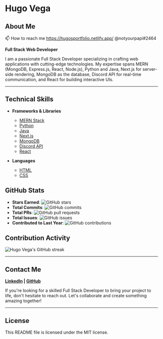 # Hugo Vega

## About Me

📫 How to reach me https://hugosportfolio.netlify.app/ @notyourpapi#2464

**Full Stack Web Developer**

I am a passionate Full Stack Developer specializing in crafting web applications with cutting-edge technologies.
My expertise spans MERN (MongoDB, Express.js, React, Node.js), Python and Java, Next.js for server-side rendering,
MongoDB as the database, Discord API for real-time communication, and React for building interactive UIs.

---

## Technical Skills

- **Frameworks & Libraries**
  - [MERN Stack](https://shields.io/badge/MERN-stack-blue)
  - [Python](https://shields.io/badge/Python-black?style=for-the-badge&logo=python&logoColor=white)
  - [Java](https://shields.io/badge/Java-black?style=for-the-badge&logo=java&logoColor=white)
  - [Next.js](https://img.shields.io/badge/next.js-white?style=for-the-badge&logo=nextdotjs&logoColor=#00FFFF)
  - [MongoDB](https://img.shields.io/badge/MongoDB-black?style=for-the-badge&logo=mongodb&logoColor=white)
  - [Discord API](https://img.shields.io/badge/Discord-darkteal?style=for-the-badge&logo=discord&logoColor=white)
  - [React](https://img.shields.io/badge/React-black?style=for-the-badge&logo=react&logoColor=61DAFB)

- **Languages**
  - [HTML](https://img.shields.io/badge/html5-%23E34F26.svg?style=for-the-badge&logo=html5&logoColor=white)
  - [CSS](https://img.shields.io/badge/CSS3%20-blue.svg?style=for-the-badge&logo=css3&logoColor=white)

## GitHub Stats

- **Stars Earned**: ![GitHub stars](https://img.shields.io/github/stars/hvega6?style=social)
- **Total Commits**: ![GitHub
commits](https://img.shields.io/github/commit-count/hvega6/your_repository?style=social)
- **Total PRs**: ![GitHub pull
requests](https://img.shields.io/github/issues-pr/hvega6/your_repository?style=social)
- **Total Issues**: ![GitHub issues](https://img.shields.io/github/issues/hvega6/your_repository?style=social)
- **Contributed to Last Year**: ![GitHub
contributions](https://img.shields.io/github/contributions/hvega6/2022?style=social)

## Contribution Activity

![Hugo Vega's GitHub streak](https://streak-stats.herokuapp.com/?user=hvega6&theme=default)

---

## Contact Me

**[LinkedIn](https://www.linkedin.com/in/hhttps://www.linkedin.com/in/hugo-vega-4b101b20b//) | [GitHub](https://github.com/hvega6)**

If you're looking for a skilled Full Stack Developer to bring your project to life, don't hesitate to reach out.
Let's collaborate and create something amazing together!

---

## License

This README file is licensed under the MIT license.
